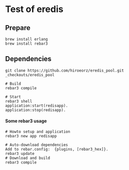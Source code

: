 

# Test of eredis

## Prepare
```
brew install erlang
brew install rebar3
```

## Dependencies
```
git clone https://github.com/hiroeorz/eredis_pool.git _checkouts/eredis_pool
```


```
# Build
rebar3 compile

# Start
rebar3 shell
application:start(redisapp).
application:stop(redisapp).

```


#### Some rebar3 usage
```
# Howto setup and application
rebar3 new app redisapp

# Auto-download dependencies
Add to rebar.config:  {plugins, [rebar3_hex]}.
rebar3 update
# Download and build
rebar3 compile
```
